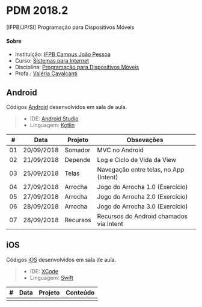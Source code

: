 # **PDM 2018.2**
[IFPB/JP/SI] Programação para Dispositivos Móveis

#### <i class="icon-link"></i> **Sobre**
- Instituição: [IFPB Campus João Pessoa](http://www.ifpb.edu.br/campi/campi/joao-pessoa)
- Curso: [Sistemas para Internet](http://estudante.ifpb.edu.br/cursos/39)
- Disciplina: [Programação para Dispositivos Móveis](http://pdm.valeriacavalcanti.com.br)
- Profa.: [Valéria Cavalcanti](http://valeria.eti.br)


## **Android**
Códigos [Android](https://developer.android.com/index.html) desenvolvidos em sala de aula.
> - IDE: [Android Studio](https://developer.android.com/studio/index.html)
> - Linguagem: [Kotlin](http://kotlinlang.org/docs/reference)

\# | Data | Projeto | Obsevações
--- | --- | --- | ---
01 | 20/09/2018 | Somador | MVC no Android
02 | 21/09/2018 | Depende | Log e Ciclo de Vida da View
03 | 25/09/2018 | Telas | Navegação entre telas, no App (Intent)
04 | 27/09/2018 | Arrocha | Jogo do Arrocha 1.0 (Exercício)
05 | 27/09/2018 | Arrocha | Jogo do Arrocha 2.0 (Exercício)
06 | 28/09/2018 | Arrocha | Jogo do Arrocha 3.0 (Exercício)
07 | 28/09/2018 | Recursos | Recursos do Android chamados via Intent


## **iOS**
Códigos [iOS](https://developer.apple.com/develop/) desenvolvidos em sala de aula.
> 
> - IDE: [XCode](https://developer.apple.com/xcode/)
> - Linguagem: [Swift](https://www.apple.com/br/swift/)

\# | Data | Projeto | Conteúdo
--- | --- | --- | ---
  |   |   |  
